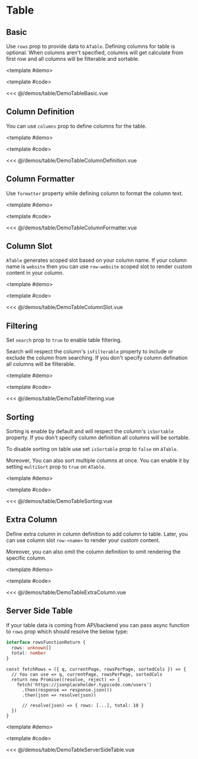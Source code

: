 # Table

<!-- 👉 Basic -->
<Demo>

## Basic

Use `rows` prop to provide data to `ATable`. Defining columns for table is optional. When columns aren't specified, columns will get calculate from first row and all columns will be filterable and sortable.

<template #demo>
    <div class="cards-demo-container">
        <DemoTableBasic />
    </div>
</template>

<template #code>

<<< @/demos/table/DemoTableBasic.vue

</template>

</Demo>

<!-- 👉 Column Definition -->
<Demo>

## Column Definition

You can use `columns` prop to define columns for the table.

<template #demo>
    <div class="cards-demo-container">
        <DemoTableColumnDefinition />
    </div>
</template>

<template #code>

<<< @/demos/table/DemoTableColumnDefinition.vue

</template>

</Demo>

<!-- 👉 Column Formatter -->
<Demo>

## Column Formatter

Use `formatter` property while defining column to format the column text.

<template #demo>
    <div class="cards-demo-container">
        <DemoTableColumnFormatter />
    </div>
</template>

<template #code>

<<< @/demos/table/DemoTableColumnFormatter.vue

</template>

</Demo>

<!-- 👉 Column Slot -->
<Demo>

## Column Slot

`ATable` generates scoped slot based on your column name. If your column name is `website` then you can use `row-website` scoped slot to render custom content in your column.

<template #demo>
    <div class="cards-demo-container">
        <DemoTableColumnSlot />
    </div>
</template>

<template #code>

<<< @/demos/table/DemoTableColumnSlot.vue

</template>

</Demo>

<!-- 👉 Filtering -->
<Demo>

## Filtering

Set `search` prop to `true` to enable table filtering.

Search will respect the column's `isFilterable` property to include or exclude the column from searching. If you don't specify column defination all columns will be filterable.

<template #demo>
    <div class="cards-demo-container">
        <DemoTableFiltering />
    </div>
</template>

<template #code>

<<< @/demos/table/DemoTableFiltering.vue

</template>

</Demo>

<!-- 👉 Sorting -->
<Demo>

## Sorting

Sorting is enable by default and will respect the column's `isSortable` property. If you don't specify column definition all columns will be sortable.

To disable sorting on table use set `isSortable` prop to `false` on `ATable`.

Moreover, You can also sort multiple columns at once. You can enable it by setting `multiSort` prop to `true` on `ATable`.

<template #demo>
    <div class="cards-demo-container">
        <DemoTableSorting />
    </div>
</template>

<template #code>

<<< @/demos/table/DemoTableSorting.vue

</template>

</Demo>

<!-- 👉 Extra Column -->
<Demo>

## Extra Column

Define extra column in column definition to add column to table. Later, you can use column slot `row-<name>` to render your custom content.

Moreover, you can also omit the column definition to omit rendering the specific column.

<template #demo>
    <div class="cards-demo-container">
        <DemoTableExtraColumn />
    </div>
</template>

<template #code>

<<< @/demos/table/DemoTableExtraColumn.vue

</template>

</Demo>

<!-- 👉 Server Side Table -->
<Demo>

## Server Side Table

If your table data is coming from API/backend you can pass async function to `rows` prop which should resolve the below type:

```ts
interface rowsFunctionReturn {
  rows: unknown[]
  total: number
}
```

```ts{6}
const fetchRows = ({ q, currentPage, rowsPerPage, sortedCols }) => {
  // You can use => q, currentPage, rowsPerPage, sortedCols
  return new Promise((resolve, reject) => {
    fetch('https://jsonplaceholder.typicode.com/users')
      .then(response => response.json())
      .then(json => resolve(json))

      // resolve(json) => { rows: [...], total: 10 }
  })
}
```

<template #demo>
    <div class="cards-demo-container">
        <DemoTableServerSideTable />
    </div>
</template>

<template #code>

<<< @/demos/table/DemoTableServerSideTable.vue

</template>

</Demo>
